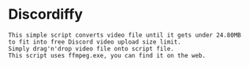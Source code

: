 # Discordiffy
 	This simple script converts video file until it gets under 24.80MB 
 	to fit into free Discord video upload size limit.
	Simply drag'n'drop video file onto script file.
 	This script uses ffmpeg.exe, you can find it on the web.


